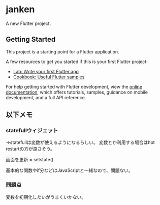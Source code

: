# janken

A new Flutter project.

## Getting Started

This project is a starting point for a Flutter application.

A few resources to get you started if this is your first Flutter project:

- [Lab: Write your first Flutter app](https://docs.flutter.dev/get-started/codelab)
- [Cookbook: Useful Flutter samples](https://docs.flutter.dev/cookbook)

For help getting started with Flutter development, view the
[online documentation](https://docs.flutter.dev/), which offers tutorials,
samples, guidance on mobile development, and a full API reference.

## 以下メモ

### statefullウィジェット

→statefullは変数が使えるようになるらしい。
変数とか利用する場合はhot restartの方が良さそう。

画面を更新 = setstate()

基本的な関数やif分などはJavaScriptと一緒なので、問題ない。

### 問題点

変数を初期化したいがうまくいかない。
